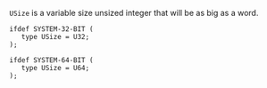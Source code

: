 <link rel="stylesheet" type="text/css" href="styles.css">

`USize` is a variable size unsized integer that will be as big as a word.

```
ifdef SYSTEM-32-BIT (
   type USize = U32;
);

ifdef SYSTEM-64-BIT (
   type USize = U64;
);
```
